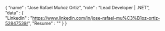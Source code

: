  { “name” : “Jose Rafael Muñoz Ortiz”,
   “role” : “Lead Developer | .NET”,
   “data” : 
     { 		 
      "Linkedin" : "https://www.linkedin.com/in/jose-rafael-mu%C3%B1oz-ortiz-52847539/", 
      "Resume"   : ""
     }
 }
